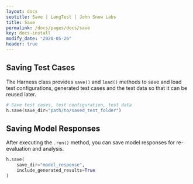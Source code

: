 ```yaml
---
layout: docs
seotitle: Save | LangTest | John Snow Labs
title: Save
permalink: /docs/pages/docs/save
key: docs-install
modify_date: "2020-05-26"
header: true
---
```


<div class="main-docs" markdown="1"><div class="h3-box" markdown="1">

## Saving Test Cases

The Harness class provides `save()` and `load()` methods to save and load test configurations, generated test cases and the test data so that it can be reused later.
      
```python
# Save test cases, test configuration, test data  
h.save(save_dir="path/to/saved_test_folder")
```
</div><div class="h3-box" markdown="1">

## Saving Model Responses

After executing the `.run()` method, you can save model responses for re-evaluation and analysis.

```python 
h.save(
    save_dir="model_response", 
    include_generated_results=True
)
```